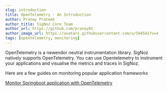 ```yaml
---
slug: introduction
title: OpenTelemetry - An Introduction
author: Pranay Prateek
author_title: SigNoz Core Team
author_url: https://github.com/pranay01
author_image_url: https://avatars.githubusercontent.com/u/504541?v=4
tags: [opentelemetry, monitoring]
---
```


OpenTelemetry is a newendor neutral instrumentation library. SigNoz natively supports OpenTelemetry. You can use Opentelemetry to instrument your applications and visualise the metrics and traces in SigNoz.

Here are a few guides on monitoring popular application frameworks


[Monitor Springboot application with OpenTelemetry](https://signoz.io/blog/opentelemetry-spring-boot/)
